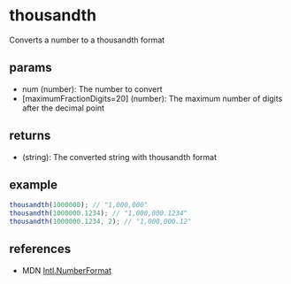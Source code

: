# thousandth

Converts a number to a thousandth format

## params

-   num (number): The number to convert
-   [maximumFractionDigits=20] (number): The maximum number of digits after the decimal point

## returns

-   (string): The converted string with thousandth format

## example

```js
thousandth(1000000); // "1,000,000"
thousandth(1000000.1234); // "1,000,000.1234"
thousandth(1000000.1234, 2); // "1,000,000.12"
```

## references

-   MDN [Intl.NumberFormat](https://developer.mozilla.org/en-US/docs/Web/JavaScript/Reference/Global_Objects/Intl/NumberFormat)
